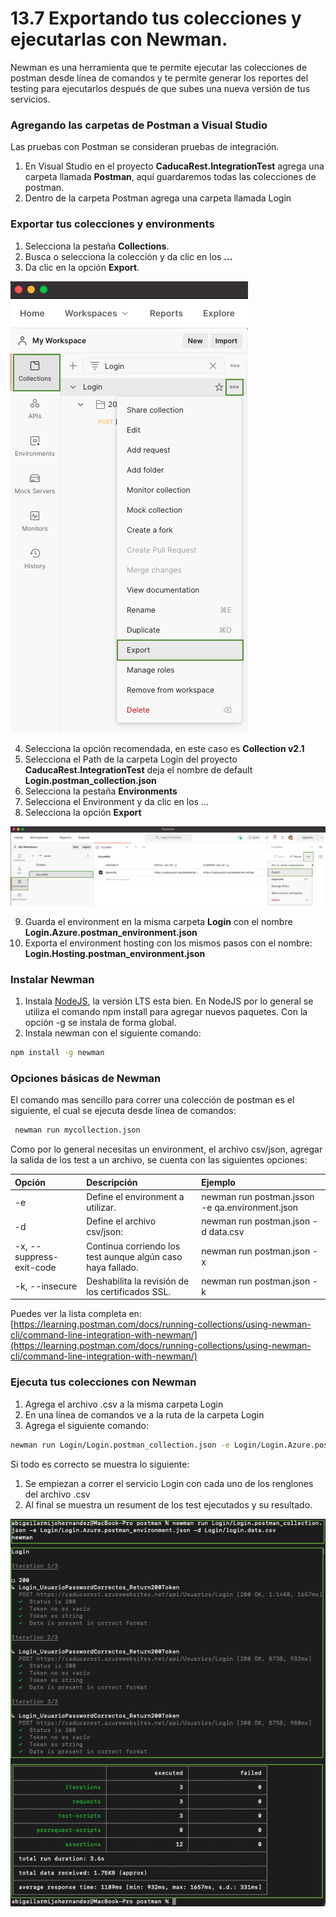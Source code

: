 # 13.7 Exportando tus colecciones y ejecutarlas con Newman.

Newman es una herramienta que te permite ejecutar las colecciones de postman desde línea de comandos y te permite generar los reportes del testing para ejecutarlos después de que subes una nueva versión de tus servicios. 

### Agregando las carpetas de Postman a Visual Studio

Las pruebas con Postman se consideran pruebas de integración.

1. En Visual Studio en el proyecto **CaducaRest.IntegrationTest** agrega una carpeta llamada **Postman**, aquí guardaremos todas las colecciones de postman.
2. Dentro de la carpeta Postman agrega una carpeta llamada Login

### Exportar tus colecciones y environments

1. Selecciona la pestaña **Collections**.
2. Busca o selecciona la colección y da clic en los **...**
3. Da clic en la opción **Export**.

![](../.gitbook/assets/image%20%28566%29.png)

4. Selecciona la opción recomendada, en este caso es **Collection v2.1**  
5. Selecciona el Path de la carpeta Login del proyecto **CaducaRest.IntegrationTest** deja el nombre de default **Login.postman\_collection.json**   
6. Selecciona la pestaña **Environments**   
7. Selecciona el Environment y da clic en los ...  
8. Selecciona la opción **Export**

![](../.gitbook/assets/image%20%28575%29.png)

9. Guarda el environment en la misma carpeta **Login** con el nombre **Login.Azure.postman\_environment.json**   
10. Exporta el environment hosting con los mismos pasos con el nombre: **Login.Hosting.postman\_environment.json** 

### Instalar Newman

1. Instala [NodeJS](https://nodejs.org/en/download/current/), la versión LTS esta bien. En NodeJS por lo general se utiliza el comando npm install para agregar nuevos paquetes. Con la opción -g se instala de forma global.
2. Instala newman con el siguiente comando:

```bash
npm install -g newman
```

### Opciones básicas de Newman

El comando mas sencillo para correr una colección de postman es el siguiente, el cual se ejecuta desde línea de comandos:

```bash
 newman run mycollection.json
```

Como por lo general necesitas un environment, el archivo csv/json, agregar la salida de los test a un archivo, se cuenta con las siguientes opciones:

| Opción | Descripción | Ejemplo |
| :--- | :--- | :--- |
| -e | Define el environment a utilizar. | newman run postman.jsson -e qa.environment.json |
| -d | Define el archivo csv/json: | newman run postman.json -d data.csv |
| -x, --suppress-exit-code | Continua corriendo los test aunque algún caso haya fallado.  | newman run postman.json -x |
| -k, --insecure | Deshabilita la revisión de los certificados SSL.  | newman run postman.json -k |

Puedes ver la lista completa en: [https://learning.postman.com/docs/running-collections/using-newman-cli/command-line-integration-with-newman/](https://learning.postman.com/docs/running-collections/using-newman-cli/command-line-integration-with-newman/)

### Ejecuta tus colecciones con Newman

1. Agrega el archivo .csv a la misma carpeta Login
2. En una línea de comandos ve a la ruta de la carpeta Login
3. Agrega el siguiente comando:

```bash
newman run Login/Login.postman_collection.json -e Login/Login.Azure.postman_environment.json -d Login/login.data.csv
```

Si todo es correcto se muestra lo siguiente:

1. Se empiezan a correr el servicio Login con cada uno de los renglones del archivo .csv
2. Al final se muestra un resument de los test ejecutados y su resultado.

![](../.gitbook/assets/image%20%28570%29.png)

